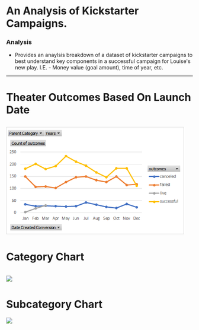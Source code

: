# An Analysis of Kickstarter Campaigns. #
### Analysis ###
* Provides an anaylsis breakdown of a dataset of kickstarter campaigns to best understand key components in a successful campaign for Louise's new play. I.E. - Money value 
(goal amount), time of year, etc.
---
# Theater Outcomes Based On Launch Date #
![](Charts_and_Graphs/Outcomes_From_Launch_Date.png)
---
# Category Chart #
![](Charts_and_Graphs/Category_Chart)
---
# Subcategory Chart #
![](Charts_and_Graphs/Subcategory_Chart)
